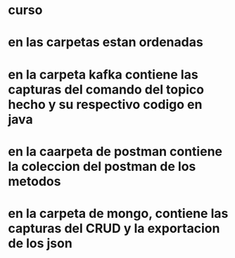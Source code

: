 # curso
# en las carpetas estan ordenadas
# en la carpeta kafka contiene las capturas del comando del topico hecho y su respectivo codigo en java
# en la caarpeta de postman contiene la coleccion del postman de los metodos
# en la carpeta de mongo, contiene las capturas del CRUD y la exportacion de los json
